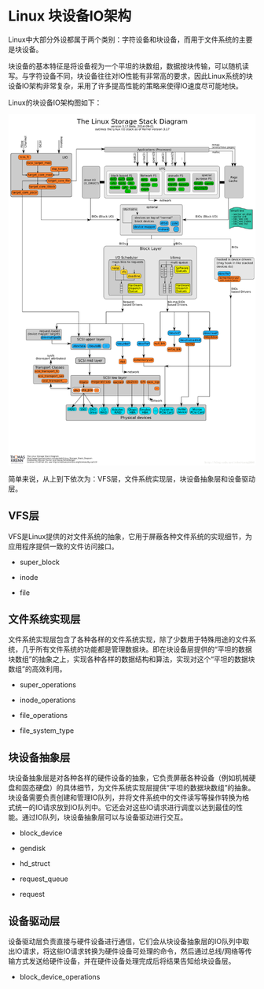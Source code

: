 # Linux 块设备IO架构

Linux中大部分外设都属于两个类别：字符设备和块设备，而用于文件系统的主要是块设备。

块设备的基本特征是将设备视为一个平坦的块数组，数据按块传输，可以随机读写。与字符设备不同，块设备往往对IO性能有非常高的要求，因此Linux系统的块设备IO架构非常复杂，采用了许多提高性能的策略来使得IO速度尽可能地快。

Linux的块设备IO架构图如下：

![Linux IO Stack](./images/Linux_IO_Stack.png)

简单来说，从上到下依次为：VFS层，文件系统实现层，块设备抽象层和设备驱动层。

## VFS层

VFS是Linux提供的对文件系统的抽象，它用于屏蔽各种文件系统的实现细节，为应用程序提供一致的文件访问接口。

* super_block

* inode

* file

## 文件系统实现层

文件系统实现层包含了各种各样的文件系统实现，除了少数用于特殊用途的文件系统，几乎所有文件系统的功能都是管理数据块。即在块设备层提供的“平坦的数据块数组”的抽象之上，实现各种各样的数据结构和算法，实现对这个“平坦的数据块数组”的高效利用。

* super_operations

* inode_operations

* file_operations

* file_system_type

## 块设备抽象层

块设备抽象层是对各种各样的硬件设备的抽象，它负责屏蔽各种设备（例如机械硬盘和固态硬盘）的具体细节，为文件系统实现层提供“平坦的数据块数组”的抽象。块设备需要负责创建和管理IO队列，并将文件系统中的文件读写等操作转换为格式统一的IO请求放到IO队列中。它还会对这些IO请求进行调度以达到最佳的性能。通过IO队列，块设备抽象层可以与设备驱动进行交互。

* block_device

* gendisk

* hd_struct

* request_queue

* request

## 设备驱动层

设备驱动层负责直接与硬件设备进行通信，它们会从块设备抽象层的IO队列中取出IO请求，将这些IO请求转换为硬件设备可处理的命令，然后通过总线/网络等传输方式发送给硬件设备，并在硬件设备处理完成后将结果告知给块设备层。

* block_device_operations